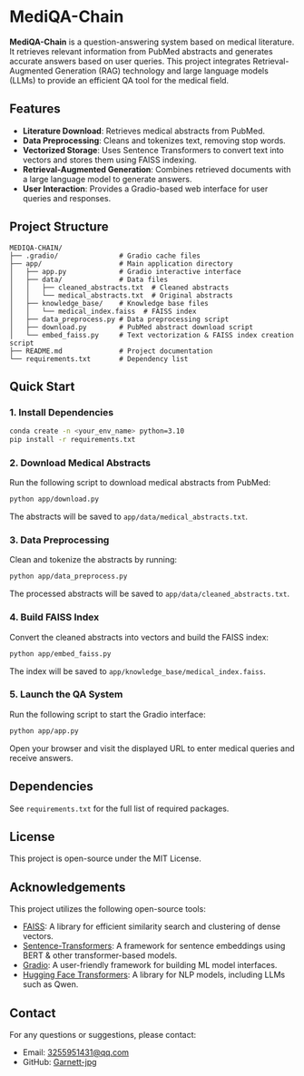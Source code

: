 # MediQA-Chain

**MediQA-Chain** is a question-answering system based on medical literature. It retrieves relevant information from PubMed abstracts and generates accurate answers based on user queries. This project integrates Retrieval-Augmented Generation (RAG) technology and large language models (LLMs) to provide an efficient QA tool for the medical field.

## Features

- **Literature Download**: Retrieves medical abstracts from PubMed.
- **Data Preprocessing**: Cleans and tokenizes text, removing stop words.
- **Vectorized Storage**: Uses Sentence Transformers to convert text into vectors and stores them using FAISS indexing.
- **Retrieval-Augmented Generation**: Combines retrieved documents with a large language model to generate answers.
- **User Interaction**: Provides a Gradio-based web interface for user queries and responses.

## Project Structure

```
MEDIQA-CHAIN/
├── .gradio/               # Gradio cache files
├── app/                   # Main application directory
│   ├── app.py             # Gradio interactive interface
│   ├── data/              # Data files
│   │   ├── cleaned_abstracts.txt  # Cleaned abstracts
│   │   └── medical_abstracts.txt  # Original abstracts
│   ├── knowledge_base/    # Knowledge base files
│   │   └── medical_index.faiss  # FAISS index
│   ├── data_preprocess.py # Data preprocessing script
│   ├── download.py        # PubMed abstract download script
│   └── embed_faiss.py     # Text vectorization & FAISS index creation script
├── README.md              # Project documentation
└── requirements.txt       # Dependency list
```

## Quick Start

### 1. Install Dependencies
```bash
conda create -n <your_env_name> python=3.10
pip install -r requirements.txt
```

### 2. Download Medical Abstracts
Run the following script to download medical abstracts from PubMed:
```bash
python app/download.py
```
The abstracts will be saved to `app/data/medical_abstracts.txt`.

### 3. Data Preprocessing
Clean and tokenize the abstracts by running:
```bash
python app/data_preprocess.py
```
The processed abstracts will be saved to `app/data/cleaned_abstracts.txt`.

### 4. Build FAISS Index
Convert the cleaned abstracts into vectors and build the FAISS index:
```bash
python app/embed_faiss.py
```
The index will be saved to `app/knowledge_base/medical_index.faiss`.

### 5. Launch the QA System
Run the following script to start the Gradio interface:
```bash
python app/app.py
```
Open your browser and visit the displayed URL to enter medical queries and receive answers.

## Dependencies
See `requirements.txt` for the full list of required packages.

## License
This project is open-source under the MIT License.

## Acknowledgements
This project utilizes the following open-source tools:
- [FAISS](https://github.com/facebookresearch/faiss): A library for efficient similarity search and clustering of dense vectors.
- [Sentence-Transformers](https://github.com/UKPLab/sentence-transformers): A framework for sentence embeddings using BERT & other transformer-based models.
- [Gradio](https://github.com/gradio-app/gradio): A user-friendly framework for building ML model interfaces.
- [Hugging Face Transformers](https://github.com/huggingface/transformers): A library for NLP models, including LLMs such as Qwen.

## Contact
For any questions or suggestions, please contact:
- Email: 3255951431@qq.com
- GitHub: [Garnett-jpg](https://github.com/Garnett-jpg)